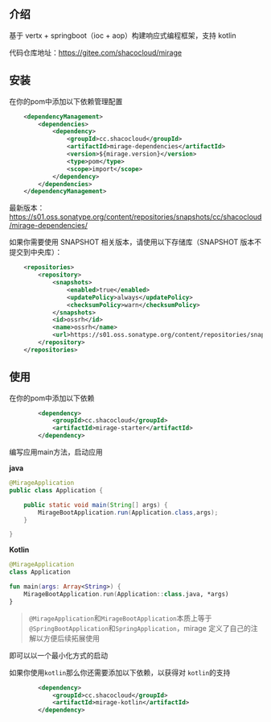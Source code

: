 ## 介绍

基于 vertx + springboot（ioc + aop）构建响应式编程框架，支持 kotlin

代码仓库地址：https://gitee.com/shacocloud/mirage

## 安装

在你的pom中添加以下依赖管理配置

```xml
    <dependencyManagement>
        <dependencies>
            <dependency>
                <groupId>cc.shacocloud</groupId>
                <artifactId>mirage-dependencies</artifactId>
                <version>${mirage.version}</version>
                <type>pom</type>
                <scope>import</scope>
            </dependency>
        </dependencies>
    </dependencyManagement>
```

最新版本：https://s01.oss.sonatype.org/content/repositories/snapshots/cc/shacocloud/mirage-dependencies/

如果你需要使用 SNAPSHOT 相关版本，请使用以下存储库（SNAPSHOT 版本不提交到中央库）：

```xml
    <repositories>
        <repository>
            <snapshots>
                <enabled>true</enabled>
                <updatePolicy>always</updatePolicy>
                <checksumPolicy>warn</checksumPolicy>
            </snapshots>
            <id>ossrh</id>
            <name>ossrh</name>
            <url>https://s01.oss.sonatype.org/content/repositories/snapshots/</url>
        </repository>
    </repositories>
```

## 使用

在你的pom中添加以下依赖

```xml
        <dependency>
            <groupId>cc.shacocloud</groupId>
            <artifactId>mirage-starter</artifactId>
        </dependency>
```

编写应用main方法，启动应用

**java**

```java
@MirageApplication
public class Application {

    public static void main(String[] args) {
        MirageBootApplication.run(Application.class,args);
    }

}
```

**Kotlin**

```kotlin
@MirageApplication
class Application

fun main(args: Array<String>) {
    MirageBootApplication.run(Application::class.java, *args)
}
```

> `@MirageApplication`和`MirageBootApplication`本质上等于`@SpringBootApplication`和`SpringApplication`，mirage 定义了自己的注解以方便后续拓展使用

即可以以一个最小化方式的启动

如果你使用`kotlin`那么你还需要添加以下依赖，以获得对 `kotlin`的支持

```xml
        <dependency>
            <groupId>cc.shacocloud</groupId>
            <artifactId>mirage-kotlin</artifactId>
        </dependency>
```

